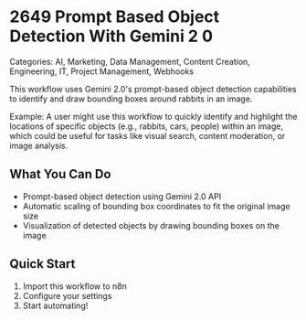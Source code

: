 # 2649 Prompt Based Object Detection With Gemini 2 0

Categories: AI, Marketing, Data Management, Content Creation, Engineering, IT, Project Management, Webhooks

This workflow uses Gemini 2.0's prompt-based object detection capabilities to identify and draw bounding boxes around rabbits in an image.

Example: A user might use this workflow to quickly identify and highlight the locations of specific objects (e.g., rabbits, cars, people) within an image, which could be useful for tasks like visual search, content moderation, or image analysis.

## What You Can Do
- Prompt-based object detection using Gemini 2.0 API
- Automatic scaling of bounding box coordinates to fit the original image size
- Visualization of detected objects by drawing bounding boxes on the image

## Quick Start
1. Import this workflow to n8n
2. Configure your settings
3. Start automating!


